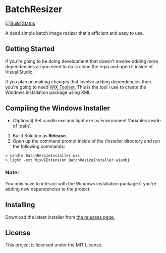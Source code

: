 # BatchResizer
[![Build Status](https://matthewbeaudin.visualstudio.com/_apis/public/build/definitions/378e0c01-885a-45ec-b095-c4ba1cb45bb3/2/badge)](https://matthewbeaudin.visualstudio.com/BatchResize/_build/index?definitionId=2)

A dead simple batch image resizer that's efficient and easy to use.

## Getting Started
If you're going to be doing development that doesn't involve adding more dependencies all you need to do is clone the repo and open it inside of Visual Studio.

If you plan on making changes that involve adding dependencies then you're going to need [WiX Toolset.](http://wixtoolset.org/releases/) This is the tool I use to create the Windows installation package using XML.


## Compiling the Windows Installer

* (Optional) Set candle.exe and light.exe as Environment Variables inside of 'path'.
1. Build Solution as **Release.**
2. Open up the command prompt inside of the /Installer directory and run the following commands:

```
> candle BatchResizeInstaller.wxs
> light -ext WixUIExtension BatchResizeInstaller.wixobj
```

### Note:
You only have to interact with the Windows installation package if you're adding new dependencies to the project.

## Installing
Download the latest installer from [the releases page.](https://github.com/mattbeaudin/BatchResize/releases)

## License
This project is licensed under the MIT License.

